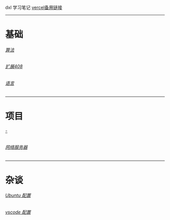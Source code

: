 dxl 学习笔记
[vercel备用链接](https://daixll-github-io.vercel.app/)

___

# 基础 


###### [算法](/base/algorithm/index.html) 
###### [扩展408](/base/408/index.html)
###### [语言](/base/language/index.html)

___

# 项目

###### [-](/project/-/index.html)
###### [网络服务器](/project/server/index.html)

___

# 杂谈
###### [Ubuntu 配置](/else/ubuntu_server.html)
###### [vscode 配置](/)
